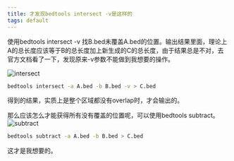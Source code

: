 ```yaml
---
title: 才发现bedtools intersect -v是这样的
tags: default
---
```


使用bedtools intersect -v 找B.bed未覆盖A.bed的位置。输出结果里面，理论上A的总长度应该等于B的总长度加上新生成的C的总长度，由于结果总是不对，去官方文档看了一下，发现原来-v参数不能做到我想要的操作。

![intersect](https://bedtools.readthedocs.io/en/latest/_images/intersect-glyph.png)

```bash
bedtools intersect -a A.bed -b B.bed -v > C.bed
```
得到的结果，实质上是整个区域都没有overlap时，才会输出的。

那么应该怎么才能获得所有没有覆盖的位置呢，可以使用bedtools subtract。
![subtract](https://bedtools.readthedocs.io/en/latest/_images/subtract-glyph.png)

```bash
bedtools subtract -a A.bed -b B.bed > C.bed
```

这才是我想要的。